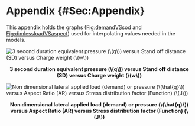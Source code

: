 # Appendix {#Sec:Appendix}

This appendix holds the graphs ([Fig:demandVSsod](./SecAppendix.md#Figure:demandVSsod) and [Fig:dimlessloadVSaspect](./SecAppendix.md#Figure:dimlessloadVSaspect)) used for interpolating values needed in the models.

<div id="Figure:demandVSsod"></div>

![3 second duration equivalent pressure (\\(q\\)) versus Stand off distance (SD) versus Charge weight (\\(w\\))](/assets/ASTM_F2248-09.png)

**<p align="center">3 second duration equivalent pressure (\\(q\\)) versus Stand off distance (SD) versus Charge weight (\\(w\\))</p>**

<div id="Figure:dimlessloadVSaspect"></div>

![Non dimensional lateral applied load (demand) or pressure (\\(\hat{q}\\)) versus Aspect Ratio (AR) versus Stress distribution factor (Function) (\\(J\\))](/assets/ASTM_F2248-09_BeasonEtAl.png)

**<p align="center">Non dimensional lateral applied load (demand) or pressure (\\(\hat{q}\\)) versus Aspect Ratio (AR) versus Stress distribution factor (Function) (\\(J\\))</p>**
